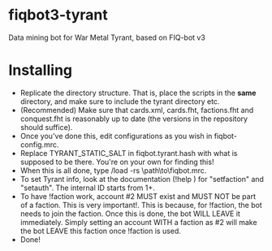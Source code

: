 fiqbot3-tyrant
==============

Data mining bot for War Metal Tyrant, based on FIQ-bot v3

Installing
==========

* Replicate the directory structure. That is, place the scripts in the **same** directory, and make sure to include the tyrant directory etc.
* (Recommended) Make sure that cards.xml, cards.fht, factions.fht and conquest.fht is reasonably up to date (the versions in the repository should suffice).
* Once you've done this, edit configurations as you wish in fiqbot-config.mrc.
* Replace TYRANT_STATIC_SALT in fiqbot.tyrant.hash with what is supposed to be there. You're on your own for finding this!
* When this is all done, type /load -rs \path\to\fiqbot.mrc.
* To set Tyrant info, look at the documentation (!help <command>) for "setfaction" and "setauth". The internal ID starts from 1+.
* To have !faction work, account #2 MUST exist and MUST NOT be part of a faction. This is very important!.
  This is because, for !faction, the bot needs to join the faction. Once this is done, the bot WILL LEAVE it immediately.
  Simply setting an account WITH a faction as #2 will make the bot LEAVE this faction once !faction is used.
* Done!
